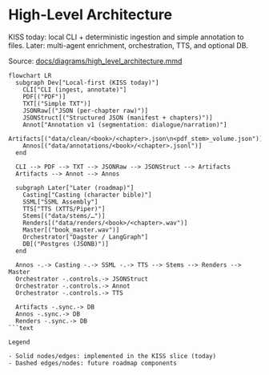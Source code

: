 # High-Level Architecture

KISS today: local CLI + deterministic ingestion and simple annotation to files. Later: multi-agent enrichment, orchestration, TTS, and optional DB.

Source: [docs/diagrams/high_level_architecture.mmd](diagrams/high_level_architecture.mmd)

```mermaid
flowchart LR
  subgraph Dev["Local-first (KISS today)"]
    CLI["CLI (ingest, annotate)"]
    PDF[("PDF")]
    TXT[("Simple TXT")]
    JSONRaw[("JSON (per-chapter raw)")]
    JSONStruct[("Structured JSON (manifest + chapters)")]
    Annot["Annotation v1 (segmentation: dialogue/narration)"]
    Artifacts[("data/clean/<book>/<chapter>.json\n<pdf_stem>_volume.json")]
    Annos[("data/annotations/<book>/<chapter>.jsonl")]
  end

  CLI --> PDF --> TXT --> JSONRaw --> JSONStruct --> Artifacts
  Artifacts --> Annot --> Annos

  subgraph Later["Later (roadmap)"]
    Casting["Casting (character bible)"]
    SSML["SSML Assembly"]
    TTS["TTS (XTTS/Piper)"]
    Stems[("data/stems/…")]
    Renders[("data/renders/<book>/<chapter>.wav")]
    Master[("book_master.wav")]
    Orchestrator["Dagster / LangGraph"]
    DB[("Postgres (JSONB)")]
  end

  Annos -.-> Casting -.-> SSML -.-> TTS --> Stems --> Renders --> Master
  Orchestrator -.controls.-> JSONStruct
  Orchestrator -.controls.-> Annot
  Orchestrator -.controls.-> TTS

  Artifacts -.sync.-> DB
  Annos -.sync.-> DB
  Renders -.sync.-> DB
```text

Legend

- Solid nodes/edges: implemented in the KISS slice (today)
- Dashed edges/nodes: future roadmap components
